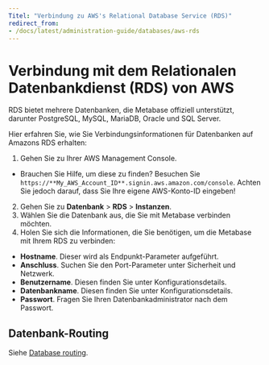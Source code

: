 ```yaml
---
Titel: "Verbindung zu AWS's Relational Database Service (RDS)"
redirect_from:
- /docs/latest/administration-guide/databases/aws-rds
---
```



# Verbindung mit dem Relationalen Datenbankdienst (RDS) von AWS


RDS bietet mehrere Datenbanken, die Metabase offiziell unterstützt, darunter PostgreSQL, MySQL, MariaDB, Oracle und SQL Server.


Hier erfahren Sie, wie Sie Verbindungsinformationen für Datenbanken auf Amazons RDS erhalten:


1. Gehen Sie zu Ihrer AWS Management Console.
- Brauchen Sie Hilfe, um diese zu finden? Besuchen Sie `https://**My_AWS_Account_ID**.signin.aws.amazon.com/console`. Achten Sie jedoch darauf, dass Sie Ihre eigene AWS-Konto-ID eingeben!
2. Gehen Sie zu **Datenbank** > **RDS** > **Instanzen**.
3. Wählen Sie die Datenbank aus, die Sie mit Metabase verbinden möchten.
4. Holen Sie sich die Informationen, die Sie benötigen, um die Metabase mit Ihrem RDS zu verbinden:
- **Hostname**. Dieser wird als Endpunkt-Parameter aufgeführt.
- **Anschluss**. Suchen Sie den Port-Parameter unter Sicherheit und Netzwerk.
- **Benutzername**. Diesen finden Sie unter Konfigurationsdetails.
- **Datenbankname**. Diesen finden Sie unter Konfigurationsdetails.
- **Passwort**. Fragen Sie Ihren Datenbankadministrator nach dem Passwort.


## Datenbank-Routing


Siehe [Database routing](../../permissions/database-routing.md).

